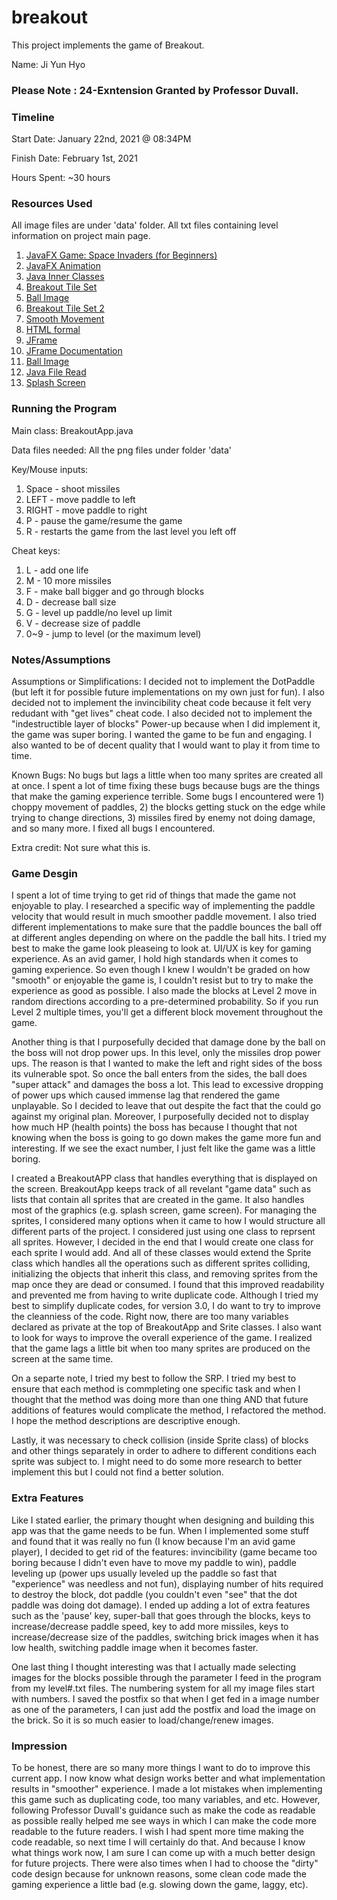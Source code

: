 # breakout

This project implements the game of Breakout.

Name: Ji Yun Hyo

### Please Note : 24-Exntension Granted by Professor Duvall.

### Timeline

Start Date: January 22nd, 2021 @ 08:34PM

Finish Date: February 1st, 2021

Hours Spent: ~30 hours

### Resources Used

All image files are under 'data' folder. All txt files containing level information on project main page.

1. [JavaFX Game: Space Invaders (for Beginners)](https://www.youtube.com/watch?v=FVo1fm52hz0&list=PL4h6ypqTi3RTIoPa_Qz3haEo3OXJQqOwc&index=5)
2. [JavaFX Animation](https://zetcode.com/gui/javafx/animation/#:~:text=AnimationTimer%20is%20the%20most%20simple,every%20frame%20of%20the%20animation.&text=Timeline%20is%20the%20most%20complex%20tool%20for%20doing%20high%2Dlevel%20animations.)
3. [Java Inner Classes](https://www.tutorialspoint.com/java/java_innerclasses.htm)
4. [Breakout Tile Set](https://opengameart.org/content/breakout-brick-breaker-tile-set-free)
5. [Ball Image](https://www.google.com/search?q=brick+breaker+ball+png&tbm=isch&hl=en&sa=X&ved=2ahUKEwjotreSq73uAhVL6VMKHWA4C-EQrNwCKAJ6BQgBELAB&biw=2545&bih=1272#imgrc=HIMr7i97XrxHqM)
6. [Breakout Tile Set 2](https://opengameart.org/content/ui-pack)
7. [Smooth Movement](https://www.youtube.com/watch?v=L5GJ-i_6uGQ)
8. [HTML formal](https://www.w3schools.com/html/tryit.asp?filename=tryhtml_styles_background-color2)
9. [JFrame](https://www.tutorialspoint.com/how-to-display-a-jframe-to-the-center-of-a-screen-in-java#:~:text=By%20default%2C%20a%20JFrame%20can,()%20method%20of%20Window%20class.)
10. [JFrame Documentation](https://docs.oracle.com/javase/10/docs/api/javax/swing/JFrame.html)
11. [Ball Image](https://pngtree.com/freepng/red-energy-ball-pokiehl_3996999.html)
12. [Java File Read](https://www.w3schools.com/java/java_files_read.asp)
13. [Splash Screen](https://www.youtube.com/watch?v=x-vlOrUBxjc)

### Running the Program

Main class: BreakoutApp.java

Data files needed: All the png files under folder 'data'

Key/Mouse inputs:

1. Space - shoot missiles
2. LEFT - move paddle to left
3. RIGHT - move paddle to right
4. P - pause the game/resume the game
5. R - restarts the game from the last level you left off

Cheat keys:

1. L - add one life
2. M - 10 more missiles
3. F - make ball bigger and go through blocks
4. D - decrease ball size
5. G - level up paddle/no level up limit
6. V - decrease size of paddle
7. 0~9 - jump to level (or the maximum level)

### Notes/Assumptions

Assumptions or Simplifications:
I decided not to implement the DotPaddle (but left it for possible future implementations on my own
just for fun). I also decided not to implement the invincibility cheat code because it felt very redudant
with "get lives" cheat code. I also decided not to implement the "indestructible layer of blocks" Power-up
because when I did implement it, the game was super boring. I wanted the game to be fun and engaging.
I also wanted to be of decent quality that I would want to play it from time to time. 

Known Bugs: No bugs but lags a little when too many sprites are created all at once. I spent a lot of time fixing these bugs
because bugs are the things that make the gaming experience terrible. Some bugs I encountered were 1) choppy movement of paddles,
2) the blocks getting stuck on the edge while trying to change directions, 3) missiles fired by enemy not doing damage, 
and so many more. I fixed all bugs I encountered.

Extra credit: Not sure what this is.

### Game Desgin
I spent a lot of time trying to get rid of things that made the game not enjoyable to play. I researched
a specific way of implementing the paddle velocity that would result in much smoother paddle movement. I 
also tried different implementations to make sure that the paddle bounces the ball off at different angles
depending on where on the paddle the ball hits. I tried my best to make the game look pleaseing to look at.
UI/UX is key for gaming experience. As an avid gamer, I hold high standards
when it comes to gaming experience. So even though I knew I wouldn't be graded on how "smooth" or enjoyable the 
game is, I couldn't resist but to try to make the experience as good as possible. I also made the blocks at Level 2
move in random directions according to a pre-determined probability. So if you run Level 2 multiple times,
you'll get a different block movement throughout the game. 

Another thing is that I purposefully decided that damage
done by the ball on the boss will not drop power ups. In this level, only the missiles drop power ups. The reason
is that I wanted to make the left and right sides of the boss its vulnerable spot. So once the ball enters
from the sides, the ball does "super attack" and damages the boss a lot. This lead to excessive dropping of
power ups which caused immense lag that rendered the game unplayable. So I decided to leave that out despite
the fact that the could go against my original plan. Moreover, I purposefully decided not to display how much 
HP (health points) the boss has because I thought that not knowing when the boss is going to go down makes
the game more fun and interesting. If we see the exact number, I just felt like the game was a little
boring. 

I created a BreakoutAPP class that handles everything that is displayed on the screen. BreakoutApp
keeps track of all revelant "game data" such as lists that contain all sprites that are created in the game. 
It also handles most of the graphics (e.g. splash screen, game screen). For managing the sprites, I considered many options when it came to how I would structure all different parts of the project. I considered
just using one class to reprsent all sprites. However, I decided in the end that I would create one class
for each sprite I would add. And all of these classes would extend the Sprite class which handles all the 
operations such as different sprites colliding, initializing the objects that inherit this class, and removing
sprites from the map once they are dead or consumed. I found that this improved readability and prevented
me from having to write duplicate code. Although I tried my best to simplify duplicate codes, for version 3.0,
I do want to try to improve the cleanniess of the code. Right now, there are too many variables declared as
private at the top of BreakoutApp and Srite classes. I also want to look for ways to improve the overall
experience of the game. I realized that the game lags a little bit when too many sprites are produced 
on the screen at the same time. 

On a separte note, I tried my best to follow the SRP. I tried my best to ensure that each method is commpleting
one specific task and when I thought that the method was doing more than one thing AND that future additions of 
features would complicate the method, I refactored the method. I hope the method descriptions are descriptive enough.

Lastly, it was necessary to check collision (inside Sprite class) of blocks and other things separately in order to adhere to different
conditions each sprite was subject to. I might need to do some more research to better implement this but
I could not find a better solution. 

### Extra Features
Like I stated earlier, the primary thought when designing and building this app was that the game
needs to be fun. When I implemented some stuff and found that it was really no fun (I know because
I'm an avid game player), I decided to get rid of the features: invincibility (game became too boring because I didn't
even have to move my paddle to win), paddle leveling up (power ups usually
leveled up the paddle so fast that "experience" was needless and not fun), displaying number of hits
required to destroy the block, dot paddle (you couldn't even "see" that the dot paddle was doing dot damage). I ended up adding a lot of extra features such as the 'pause' key, super-ball that goes through the blocks,
keys to increase/decrease paddle speed, key to add more missiles, keys to increase/decrease size of the paddles, 
switching brick images when it has low health, switching paddle image when it becomes faster.

One last thing I thought interesting was that I actually made selecting images for the blocks possible through
the parameter I feed in the program from my level#.txt files. The numbering system for all my image files start with
numbers. I saved the postfix so that when I get fed in a image number as one of the parameters, I can just add the
postfix and load the image on the brick. So it is so much easier to load/change/renew images. 

### Impression
To be honest, there are so many more things I want to do to improve this current app. I now know what design
works better and what implementation results in "smoother" experience. I made a lot mistakes when implementing
this game such as duplicating code, too many variables, and etc. However, following Professor Duvall's guidance
such as make the code as readable as possible really helped me see ways in which I can make the code more
readable to the future readers. I wish I had spent more time making the code readable, so next time I will
certainly do that. And because I know what things work now, I am sure I can come up with a much better design for
future projects. There were also times when I had to choose the "dirty" code design because for unknown reasons,
some clean code made the gaming experience a little bad (e.g. slowing down the game, laggy, etc).